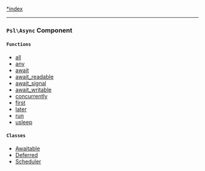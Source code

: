 <!--
    This markdown file was generated using `docs/documenter.php`.

    Any edits to it will likely be lost.
-->

[*index](./../README.md)

---

### `Psl\Async` Component

#### `Functions`

- [all](./../../src/Psl/Async/all.php#L17)
- [any](./../../src/Psl/Async/any.php#L25)
- [await](./../../src/Psl/Async/await.php#L18)
- [await_readable](./../../src/Psl/Async/await_readable.php#L18)
- [await_signal](./../../src/Psl/Async/await_signal.php#L18)
- [await_writable](./../../src/Psl/Async/await_writable.php#L18)
- [concurrently](./../../src/Psl/Async/concurrently.php#L19)
- [first](./../../src/Psl/Async/first.php#L24)
- [later](./../../src/Psl/Async/later.php#L14)
- [run](./../../src/Psl/Async/run.php#L19)
- [usleep](./../../src/Psl/Async/usleep.php#L10)

#### `Classes`

- [Awaitable](./../../src/Psl/Async/Awaitable.php#L17)
- [Deferred](./../../src/Psl/Async/Deferred.php#L13)
- [Scheduler](./../../src/Psl/Async/Scheduler.php#L19)


